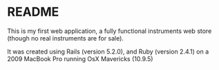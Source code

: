 # README

This is my first web application, a fully functional instruments web store (though no real instruments are for sale).

It was created using Rails (version 5.2.0), and Ruby (version 2.4.1) on a 2009 MacBook Pro running OsX Mavericks (10.9.5)
